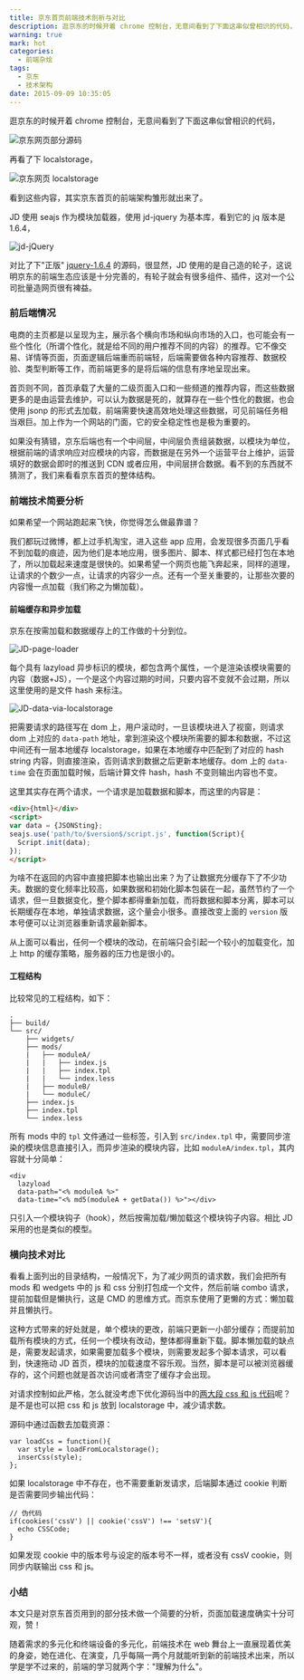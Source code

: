 ```yaml
---
title: 京东首页前端技术剖析与对比
description: 逛京东的时候开着 chrome 控制台，无意间看到了下面这串似曾相识的代码，仔细扒拉看了之后，做了一个简单的分析，同时也提出了一些看法。
warning: true
mark: hot
categories:
  - 前端杂烩
tags:
  - 京东
  - 技术架构
date: 2015-09-09 10:35:05
---
```



逛京东的时候开着 chrome 控制台，无意间看到了下面这串似曾相识的代码，

![京东网页部分源码](https://www.barretlee.com/blogimgs/2015/09/09/20150903_c32208d1.jpg)

再看了下 localstorage，

![京东网页 localstorage](https://www.barretlee.com/blogimgs/2015/09/09/20150903_2d854b82.jpg)

看到这些内容，其实京东首页的前端架构雏形就出来了。

<!--more-->

JD 使用 seajs 作为模块加载器，使用 jd-jquery 为基本库，看到它的 jq 版本是 1.6.4，

![jd-jQuery](https://www.barretlee.com/blogimgs/2015/09/09/201593104.jpg)

对比了下"正版" [jquery-1.6.4](http://code.jquery.com/jquery-1.6.4.min.js) 的源码，很显然，JD 使用的是自己造的轮子，这说明京东的前端生态应该是十分完善的，有轮子就会有很多组件、插件，这对一个公司批量造网页很有裨益。

### 前后端情况

电商的主页都是以呈现为主，展示各个横向市场和纵向市场的入口，也可能会有一些个性化（所谓个性化，就是给不同的用户推荐不同的内容）的推荐。它不像交易、详情等页面，页面逻辑后端重而前端轻，后端需要做各种内容推荐、数据校验、类型判断等工作，而前端更多的是将后端的信息有序地呈现出来。

首页则不同，首页承载了大量的二级页面入口和一些频道的推荐内容，而这些数据更多的是由运营去维护，可以认为数据是死的，就算存在一些个性化的数据，也会使用 jsonp 的形式去加载，前端需要快速高效地处理这些数据，可见前端任务相当艰巨。加上作为一个网站的门面，它的安全稳定性也是极为重要的。

如果没有猜错，京东后端也有一个中间层，中间层负责组装数据，以模块为单位，根据前端的请求响应对应模块的内容，而数据是在另外一个运营平台上维护，运营填好的数据会即时的推送到 CDN 或者应用，中间层拼合数据。看不到的东西就不猜测了，我们来看看京东首页的整体结构。

### 前端技术简要分析

如果希望一个网站跑起来飞快，你觉得怎么做最靠谱？

我们都玩过微博，都上过手机淘宝，进入这些 app 应用，会发现很多页面几乎看不到加载的痕迹，因为他们是本地应用，很多图片、脚本、样式都已经打包在本地了，所以加载起来速度是很快的。如果希望一个网页也能飞奔起来，同样的道理，让请求的个数少一点，让请求的内容少一点。还有一个至关重要的，让那些次要的内容慢一点加载（我们称之为懒加载）。

#### 前端缓存和异步加载

京东在按需加载和数据缓存上的工作做的十分到位。

![JD-page-loader](https://www.barretlee.com/blogimgs/2015/09/09/201593105.jpg)

每个具有 lazyload 异步标识的模块，都包含两个属性，一个是渲染该模块需要的内容（数据+JS），一个是这个内容过期的时间，只要内容不变就不会过期，所以这里使用的是文件 hash 来标注。

![JD-data-via-localstorage](https://www.barretlee.com/blogimgs/2015/09/09/20150903_9f0924a6.jpg)

把需要请求的路径写在 dom 上，用户滚动时，一旦该模块进入了视窗，则请求 dom 上对应的 `data-path` 地址，拿到渲染这个模块所需要的脚本和数据，不过这中间还有一层本地缓存 localstorage，如果在本地缓存中匹配到了对应的 hash string 内容，则直接渲染，否则请求到数据之后更新本地缓存。dom 上的 `data-time` 会在页面加载时候，后端计算文件 hash，hash 不变则输出内容也不变。

这里其实存在两个请求，一个请求是加载数据和脚本，而这里的内容是：

```html
<div>{html}</div>
<script>
var data = {JSONSting};
seajs.use('path/to/$version$/script.js', function(Script){
  Script.init(data);
});
</script>
```

为啥不在返回的内容中直接把脚本也输出出来？为了让数据充分缓存下了不少功夫。数据的变化频率比较高，如果数据和初始化脚本包装在一起，虽然节约了一个请求，但一旦数据变化，整个脚本都得重新加载，而将数据和脚本分离，脚本可以长期缓存在本地，单独请求数据，这个量会小很多。直接改变上面的 `version` 版本号便可以让浏览器重新请求最新脚本。

从上面可以看出，任何一个模块的改动，在前端只会引起一个较小的加载变化，加上 http 的缓存策略，服务器的压力也是很小的。

#### 工程结构

比较常见的工程结构，如下：

```
.
├── build/
└── src/
    ├── widgets/
    ├── mods/
    |   ├── moduleA/        
    |   |   ├── index.js  
    |   |   ├── index.tpl
    |   |   └── index.less
    |   ├── moduleB/ 
    |   └── moduleC/  
    ├── index.js  
    ├── index.tpl
    └── index.less
```

所有 mods 中的 `tpl` 文件通过一些标签，引入到 `src/index.tpl` 中，需要同步渲染的模块信息直接引入，而异步渲染的模块内容，比如 `moduleA/index.tpl`，其内容就十分简单：

```
<div 
  lazyload 
  data-path="<% moduleA %>" 
  data-time="<% md5(moduleA + getData()) %>"></div>
```

只引入一个模块钩子（hook），然后按需加载/懒加载这个模块钩子内容。相比 JD 采用的也是类似的模型。

### 横向技术对比

看看上面列出的目录结构，一般情况下，为了减少网页的请求数，我们会把所有 mods 和 wedgets 中的 js 和 css 分别打包成一个文件，然后前端 combo 请求，提前加载但是懒执行，这是 CMD 的思维方式。而京东使用了更懒的方式：懒加载并且懒执行。

这种方式带来的好处就是，单个模块的更改，前端只更新一小部分缓存；而提前加载所有模块的方式，任何一个模块有改动，整体都得重新下载。脚本懒加载的缺点是，需要发起请求，如果需要加载多个模块，则需要发起多个脚本请求，可以看到，快速拖动 JD 首页，模块的加载速度不容乐观。当然，脚本是可以被浏览器缓存的，这个问题也就是首次访问或者清空了缓存才会出现。

对请求控制如此严格，怎么就没考虑下优化源码当中的[两大段 css 和 js 代码](view-source:http://www.jd.com/)呢？是不是也可以把 css 和 js 放到 localstorage 中，减少请求数。

源码中通过函数去加载资源：

```
var loadCss = function(){
  var style = loadFromLocalstorage();
  inserCss(style);
};
```

如果 localstorage 中不存在，也不需要重新发请求，后端脚本通过 cookie 判断是否需要同步输出代码：

```
// 伪代码
if(cookies('cssV') || cookie('cssV') !== 'setsV'){
  echo CSSCode;
}
```

如果发现 cookie 中的版本号与设定的版本号不一样，或者没有 cssV cookie，则同步内联输出 css 和 js。

### 小结

本文只是对京东首页用到的部分技术做一个简要的分析，页面加载速度确实十分可观，赞！

随着需求的多元化和终端设备的多元化，前端技术在 web 舞台上一直展现着优美的身姿，她在进化、在演变，几乎每隔一两个月就能听到新的前端技术出来，所以学是学不过来的，前端的学习就两个字："理解为什么"。